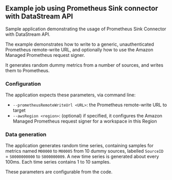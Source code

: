 ## Example  job using Prometheus Sink connector with DataStream API

Sample application demonstrating the usage of Prometheus Sink Connector with DataStream API.

The example demonstrates how to write to a generic, unauthenticated Prometheus remote-write URL, and optionally how to use the Amazon Managed Prometheus request signer.

It generates random dummy metrics from a number of sources, and writes them to Prometheus.

### Configuration

The application expects these parameters, via command line:

* `--prometheusRemoteWriteUrl <URL>`: the Prometheus remote-write URL to target
* `--awsRegion <region>`: (optional) if specified, it configures the Amazon Managed Prometheus request signer for a workspace in this Region

### Data generation

The application generates random time series, containing samples for metrics named `M00000` to `M00005` from 10 dummy sources, labelled `SourceID` = `S0000000000` to `S000000009`. A new time series is generated about every 100ms. Each time series contains 1 to 10 samples.

These parameters are configurable from the code.

